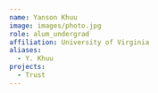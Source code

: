 ```yaml
---
name: Yanson Khuu
image: images/photo.jpg
role: alum_undergrad
affiliation: University of Virginia
aliases:
  - Y. Khuu
projects: 
  - Trust
---
```


